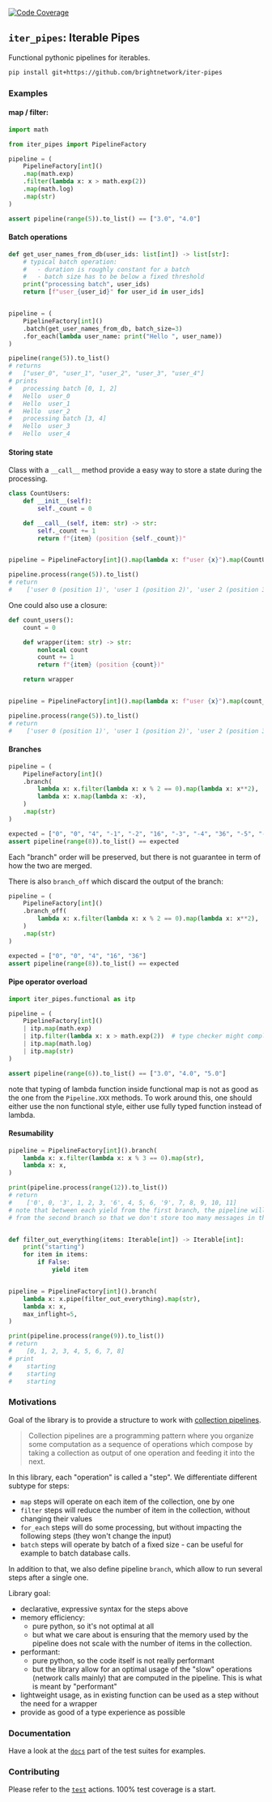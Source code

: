 [![Code Coverage](https://img.shields.io/codecov/c/github/brightnetwork/iter-pipes)](https://app.codecov.io/gh/brightnetwork/iter-pipes)

## `iter_pipes`: Iterable Pipes

Functional pythonic pipelines for iterables.


```bash
pip install git+https://github.com/brightnetwork/iter-pipes
```

### Examples

#### map / filter:

```python
import math

from iter_pipes import PipelineFactory

pipeline = (
    PipelineFactory[int]()
    .map(math.exp)
    .filter(lambda x: x > math.exp(2))
    .map(math.log)
    .map(str)
)

assert pipeline(range(5)).to_list() == ["3.0", "4.0"]
```

#### Batch operations

```python
def get_user_names_from_db(user_ids: list[int]) -> list[str]:
    # typical batch operation:
    #   - duration is roughly constant for a batch
    #   - batch size has to be below a fixed threshold
    print("processing batch", user_ids)
    return [f"user_{user_id}" for user_id in user_ids]


pipeline = (
    PipelineFactory[int]()
    .batch(get_user_names_from_db, batch_size=3)
    .for_each(lambda user_name: print("Hello ", user_name))
)

pipeline(range(5)).to_list()
# returns
#   ["user_0", "user_1", "user_2", "user_3", "user_4"]
# prints
#   processing batch [0, 1, 2]
#   Hello  user_0
#   Hello  user_1
#   Hello  user_2
#   processing batch [3, 4]
#   Hello  user_3
#   Hello  user_4
```


#### Storing state

Class with a `__call__` method provide a easy way to store a state during the processing.

```python
class CountUsers:
    def __init__(self):
        self._count = 0

    def __call__(self, item: str) -> str:
        self._count += 1
        return f"{item} (position {self._count})"


pipeline = PipelineFactory[int]().map(lambda x: f"user {x}").map(CountUsers())

pipeline.process(range(5)).to_list()
# return
#    ['user 0 (position 1)', 'user 1 (position 2)', 'user 2 (position 3)', 'user 3 (position 4)', 'user 4 (position 5)']
```

One could also use a closure:

```python
def count_users():
    count = 0

    def wrapper(item: str) -> str:
        nonlocal count
        count += 1
        return f"{item} (position {count})"

    return wrapper


pipeline = PipelineFactory[int]().map(lambda x: f"user {x}").map(count_users())

pipeline.process(range(5)).to_list()
# return
#    ['user 0 (position 1)', 'user 1 (position 2)', 'user 2 (position 3)', 'user 3 (position 4)', 'user 4 (position 5)']
```

#### Branches

```python
pipeline = (
    PipelineFactory[int]()
    .branch(
        lambda x: x.filter(lambda x: x % 2 == 0).map(lambda x: x**2),
        lambda x: x.map(lambda x: -x),
    )
    .map(str)
)

expected = ["0", "0", "4", "-1", "-2", "16", "-3", "-4", "36", "-5", "-6", "-7"]
assert pipeline(range(8)).to_list() == expected
```

Each "branch" order will be preserved, but there is not guarantee in term of how the two are merged.

There is also `branch_off` which discard the output of the branch:

```python
pipeline = (
    PipelineFactory[int]()
    .branch_off(
        lambda x: x.filter(lambda x: x % 2 == 0).map(lambda x: x**2),
    )
    .map(str)
)

expected = ["0", "0", "4", "16", "36"]
assert pipeline(range(8)).to_list() == expected
```

#### Pipe operator overload

```python
import iter_pipes.functional as itp

pipeline = (
    PipelineFactory[int]()
    | itp.map(math.exp)
    | itp.filter(lambda x: x > math.exp(2))  # type checker might complain
    | itp.map(math.log)
    | itp.map(str)
)

assert pipeline(range(6)).to_list() == ["3.0", "4.0", "5.0"]
```

note that typing of lambda function inside functional map is not as good as the one from the `Pipeline.XXX` methods. To work around this, one should either use the non functional style, either use fully typed function instead of lambda.


#### Resumability

```python
pipeline = PipelineFactory[int]().branch(
    lambda x: x.filter(lambda x: x % 3 == 0).map(str),
    lambda x: x,
)

print(pipeline.process(range(12)).to_list())
# return
#    ['0', 0, '3', 1, 2, 3, '6', 4, 5, 6, '9', 7, 8, 9, 10, 11]
# note that between each yield from the first branch, the pipeline will yield everything
# from the second branch so that we don't store too many messages in the inflight buffer.


def filter_out_everything(items: Iterable[int]) -> Iterable[int]:
    print("starting")
    for item in items:
        if False:
            yield item


pipeline = PipelineFactory[int]().branch(
    lambda x: x.pipe(filter_out_everything).map(str),
    lambda x: x,
    max_inflight=5,
)

print(pipeline.process(range(9)).to_list())
# return
#    [0, 1, 2, 3, 4, 5, 6, 7, 8]
# print
#    starting
#    starting
#    starting
```

### Motivations

Goal of the library is to provide a structure to work with [collection pipelines](https://martinfowler.com/articles/collection-pipeline/).

> Collection pipelines are a programming pattern where you organize some computation as a sequence of operations which compose by taking a collection as output of one operation and feeding it into the next. 

In this library, each "operation" is called a "step". We differentiate different subtype for steps:
- `map` steps will operate on each item of the collection, one by one
- `filter` steps will reduce the number of item in the collection, without changing their values
- `for_each` steps will do some processing, but without impacting the following steps (they won't change the input)
- `batch` steps will operate by batch of a fixed size - can be useful for example to batch database calls.

In addition to that, we also define pipeline `branch`, which allow to run several steps after a single one.

Library goal:
- declarative, expressive syntax for the steps above
- memory efficiency:
    - pure python, so it's not optimal at all
    - but what we care about is ensuring that the memory used by the pipeline does not scale with the number of items in the collection.
- performant:
    - pure python, so the code itself is not really performant
    - but the library allow for an optimal usage of the "slow" operations (network calls mainly) that are computed in the pipeline. This is what is meant by "performant"
- lightweight usage, as in existing function can be used as a step without the need for a wrapper
- provide as good of a type experience as possible



### Documentation

Have a look at the [`docs`](./tests/docs/) part of the test suites for examples.

### Contributing

Please refer to the [`test`](./.github/workflows/test.yml) actions. 100% test coverage is a start.
